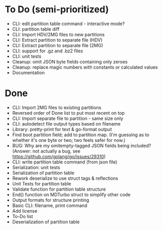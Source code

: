 # To Do (semi-prioritized)
* CLI: edit partition table command - interactive mode?
* CLI: partition table diff
* CLI: Import HDV/2MG files to new partitions
* CLI: Extract partition to separate file (HDV)
* CLI: Extract partition to separate file (2MG)
* CLI: support for .gz and .bz2 files
* CLI: unit tests
* Cleanup: omit JSON byte fields containing only zeroes
* Cleanup: replace magic numbers with constants or calculated values
* Documentation

# Done
* CLI: Import 2MG files to existing partitions
* Reversed order of Done list to put most recent on top
* CLI: Import separate file to partition - same size only
* CLI: autodetect file output types based on filename
* Library: pretty-print for text & go-format output
* Find boot partition field; add to partition map. (I'm guessing as to
  whether it's one byte or two; two feels safer for now.)
* BUG: Why are my omitempty-tagged JSON fields being included? (Answer:
  not actually a bug, see https://github.com/golang/go/issues/29310)
* CLI: write partition table command (from json file)
* Serialization: unit tests
* Serialization of partition table
* Rework deserialize to use struct tags & reflections
* Unit Tests for partition table
* Validate function for partition table structure
* End() function on MDTurbo struct to simplify other code
* Output formats for structure printing
* Basic CLI: filename, print command
* Add license
* To-Do list
* Deserialization of partition table
